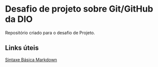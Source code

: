 # Desafio de projeto sobre Git/GitHub da DIO
Repositório criado para o desafio de Projeto.

## Links úteis
[Sintaxe Básica Markdown](https://www.markdownguide.org/basic-syntax/)
